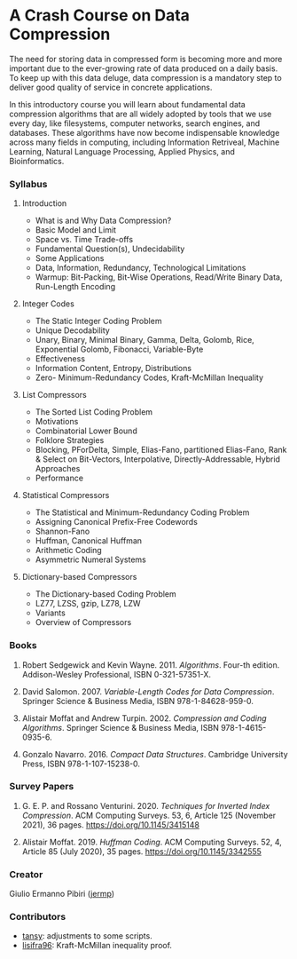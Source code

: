 A Crash Course on Data Compression
==================================

The need for storing data in compressed form is becoming more and more important
due to the ever-growing rate of data produced on a daily basis.
To keep up with this data deluge, data compression
is a mandatory step to deliver good quality of service in concrete applications.

In this introductory course you will learn about fundamental
data compression algorithms that are all widely adopted by
tools that we use every day, like filesystems, computer networks,
search engines, and databases.
These algorithms have now become indispensable knowledge across many fields in computing, including Information Retriveal, Machine Learning, Natural Language Processing, Applied Physics, and Bioinformatics.


### Syllabus

1. Introduction
	- What is and Why Data Compression?
	- Basic Model and Limit
	- Space vs. Time Trade-offs
	- Fundamental Question(s), Undecidability
	- Some Applications
	- Data, Information, Redundancy, Technological Limitations
	- Warmup: Bit-Packing, Bit-Wise Operations, Read/Write Binary Data, Run-Length Encoding

2. Integer Codes
	- The Static Integer Coding Problem
	- Unique Decodability
	- Unary, Binary, Minimal Binary, Gamma, Delta, Golomb, Rice, Exponential Golomb, Fibonacci, Variable-Byte
	- Effectiveness
	- Information Content, Entropy, Distributions
	- Zero- Minimum-Redundancy Codes, Kraft-McMillan Inequality
	
3. List Compressors
	- The Sorted List Coding Problem
	- Motivations
	- Combinatorial Lower Bound
	- Folklore Strategies
	- Blocking, PForDelta, Simple, Elias-Fano, partitioned Elias-Fano, Rank & Select on Bit-Vectors, Interpolative, Directly-Addressable, Hybrid Approaches
	- Performance

4. Statistical Compressors
	- The Statistical and Minimum-Redundancy Coding Problem
	- Assigning Canonical Prefix-Free Codewords
	- Shannon-Fano
	- Huffman, Canonical Huffman
	- Arithmetic Coding
	- Asymmetric Numeral Systems

5. Dictionary-based Compressors
	- The Dictionary-based Coding Problem
	- LZ77, LZSS, gzip, LZ78, LZW
	- Variants
	- Overview of Compressors

### Books

1. Robert Sedgewick and Kevin Wayne. 2011. *Algorithms*. Four-th edition. Addison-Wesley Professional, ISBN 0-321-57351-X.

2. David Salomon. 2007. *Variable-Length Codes for Data Compression*. Springer Science & Business Media, ISBN 978-1-84628-959-0.

3. Alistair Moffat and Andrew Turpin. 2002. *Compression and Coding Algorithms*. Springer Science & Business Media, ISBN 978-1-4615-0935-6.

4. Gonzalo Navarro. 2016. *Compact Data Structures*. Cambridge University Press, ISBN 978-1-107-15238-0.

### Survey Papers

1. G. E. P. and Rossano Venturini. 2020. *Techniques for Inverted Index Compression*. ACM Computing Surveys. 53, 6, Article 125 (November 2021), 36 pages. https://doi.org/10.1145/3415148

2. Alistair Moffat. 2019. *Huffman Coding*. ACM Computing Surveys. 52, 4, Article 85 (July 2020), 35 pages. https://doi.org/10.1145/3342555

### Creator

Giulio Ermanno Pibiri ([jermp](https://github.com/jermp))

### Contributors

- [tansy](https://github.com/jermp/data_compression_course/commits?author=tansy): adjustments to some scripts.
- [lisifra96](https://github.com/jermp/data_compression_course/commits?author=lisifra96): Kraft-McMillan inequality proof.

<!-- ### QR Codes

	qrencode "myurl" -o myurl.png -->

